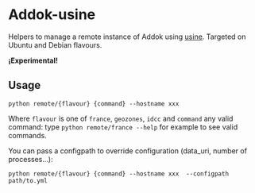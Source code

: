 # Addok-usine

Helpers to manage a remote instance of Addok using [usine](https://github.com/pyrates/usine).
Targeted on Ubuntu and Debian flavours.

**¡Experimental!**


## Usage

    python remote/{flavour} {command} --hostname xxx

Where `flavour` is one of `france`, `geozones`, `idcc` and `command` any valid
command: type `python remote/france --help` for example to see valid commands.


You can pass a configpath to override configuration (data_uri,
number of processes…):

    python remote/{flavour} {command} --hostname xxx  --configpath path/to.yml
